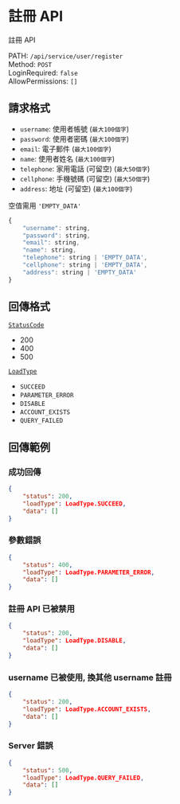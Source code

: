 # 註冊 API

註冊 API  

PATH: `/api/service/user/register`  
Method: `POST`  
LoginRequired: `false`  
AllowPermissions: `[]`  


## 請求格式
* `username`: 使用者帳號 (`最大100個字`)
* `password`: 使用者密碼 (`最大100個字`)
* `email`: 電子郵件 (`最大100個字`)
* `name`: 使用者姓名 (`最大100個字`)
* `telephone`: 家用電話 (可留空) (`最大50個字`)
* `cellphone`: 手機號碼 (可留空) (`最大50個字`)
* `address`: 地址 (可留空) (`最大100個字`)

空值需用 `'EMPTY_DATA'`  

```js
{
    "username": string,
    "password": string,
    "email": string,
    "name": string,
    "telephone": string | 'EMPTY_DATA',
    "cellphone": string | 'EMPTY_DATA',
    "address": string | 'EMPTY_DATA'
}
```


## 回傳格式
[`StatusCode`](../../types.md#statuscode)  
* 200
* 400
* 500

[`LoadType`](../../types.md#loadtype)  
* `SUCCEED`
* `PARAMETER_ERROR`
* `DISABLE`
* `ACCOUNT_EXISTS`
* `QUERY_FAILED`


## 回傳範例
### 成功回傳
```json
{
    "status": 200,
    "loadType": LoadType.SUCCEED,
    "data": []
}
```

### 參數錯誤
```json
{
    "status": 400,
    "loadType": LoadType.PARAMETER_ERROR,
    "data": []
}
```

### 註冊 API 已被禁用
```json
{
    "status": 200,
    "loadType": LoadType.DISABLE,
    "data": []
}
```

### username 已被使用, 換其他 username 註冊
```json
{
    "status": 200,
    "loadType": LoadType.ACCOUNT_EXISTS,
    "data": []
}
```

### Server 錯誤  
```json
{
    "status": 500,
    "loadType": LoadType.QUERY_FAILED,
    "data": []
}
```
